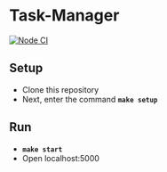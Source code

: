 # Task-Manager

[![Node CI](https://github.com/hexlet-boilerplates/fastify-nodejs-application/workflows/Node%20CI/badge.svg)](https://github.com/hexlet-boilerplates/fastify-nodejs-application/actions)

## Setup
- Clone this repository
- Next, enter the command **`make setup`**

## Run
-  **`make start`**
- Open localhost:5000


